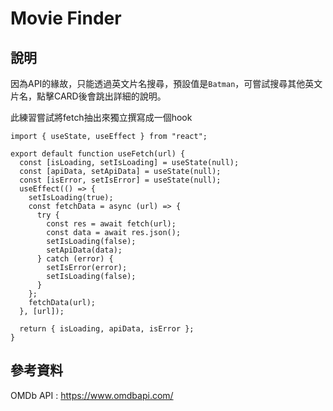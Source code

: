 # Movie Finder

## 說明
因為API的緣故，只能透過英文片名搜尋，預設值是`Batman`，可嘗試搜尋其他英文片名，點擊CARD後會跳出詳細的說明。

此練習嘗試將fetch抽出來獨立撰寫成一個hook

```
import { useState, useEffect } from "react";

export default function useFetch(url) {
  const [isLoading, setIsLoading] = useState(null);
  const [apiData, setApiData] = useState(null);
  const [isError, setIsError] = useState(null);
  useEffect(() => {
    setIsLoading(true);
    const fetchData = async (url) => {
      try {
        const res = await fetch(url);
        const data = await res.json();
        setIsLoading(false);
        setApiData(data);
      } catch (error) {
        setIsError(error);
        setIsLoading(false);
      }
    };
    fetchData(url);
  }, [url]);

  return { isLoading, apiData, isError };
}
```

## 參考資料
OMDb API : https://www.omdbapi.com/

